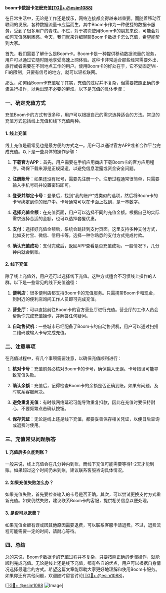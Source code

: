 **boom卡数据卡怎麽充值[[TG💪+ @esim1088](https://t.me/s/esim1088)]**

在日常生活中，无论是工作还是娱乐，网络连接都变得越来越重要。而随着移动互联网的发展，各种数据流量卡应运而生，其中Boom卡作为一种便捷的数据卡服务，受到了很多用户的青睐。不过，对于初次使用Boom卡的朋友来说，可能会对如何充值感到困惑。今天，我们就来详细聊聊Boom卡数据卡怎么充值，希望能帮到大家。

首先，我们需要了解什么是Boom卡。Boom卡是一种提供移动数据流量的服务，用户可以通过它随时随地享受高速上网体验。这种卡非常适合那些经常需要外出、旅行或者需要在不同地点工作的用户。使用Boom卡的好处在于，它不受固定Wi-Fi的限制，只要有信号的地方，就可以轻松联网。

那么，如何给Boom卡充值呢？其实，充值的过程并不复杂，但需要按照正确的步骤进行操作，以免出现不必要的麻烦。以下是充值的具体步骤：

### 一、确定充值方式

充值Boom卡的方式有很多种，用户可以根据自己的需求选择适合的方法。常见的充值方式包括线上充值和线下充值两种。

#### 1. 线上充值

线上充值是最常见也是最方便的方式之一。用户可以通过官方APP或者合作平台完成充值。以下是一些具体的操作步骤：

1. **下载官方APP**：首先，用户需要在手机应用商店下载Boom卡的官方应用程序。确保下载来源是正规渠道，以避免信息泄露或资金安全问题。
   
2. **注册账号**：如果还没有账号，需要先注册一个。注册过程通常很简单，只需要输入手机号码并设置密码即可。

3. **登录并绑定卡号**：登录后，找到“我的账户”或类似的选项，然后将Boom卡的卡号绑定到你的账户中。卡号通常可以在卡面上找到，是一串数字。

4. **选择充值金额**：在充值页面，用户可以选择不同的充值金额。根据自己的实际需求选择合适的金额，也可以选择套餐优惠。

5. **支付**：选择好充值金额后，系统会跳转到支付页面。这里支持多种支付方式，比如支付宝、微信、信用卡等。选择一种你熟悉的支付方式完成付款。

6. **确认充值成功**：支付完成后，返回APP查看是否充值成功。一般情况下，几分钟内就会到账。

#### 2. 线下充值

除了线上充值外，用户还可以选择线下充值。这种方式适合不习惯线上操作的人群。以下是一些常见的线下充值途径：

1. **便利店**：很多便利店都支持Boom卡的充值服务。只需携带Boom卡和现金，到附近的便利店询问工作人员即可完成充值。

2. **营业厅**：可以直接前往Boom卡的官方营业厅进行充值。营业厅的工作人员会帮助你完成充值操作，并解答任何疑问。

3. **自动售货机**：一些城市已经配备了Boom卡的自动售货机，用户可以通过扫描二维码或输入卡号完成充值。

### 二、注意事项

在充值过程中，有几个事项需要注意，以确保充值顺利进行：

1. **核对卡号**：充值前务必核对Boom卡的卡号，确保输入无误。卡号错误可能导致充值失败。

2. **确认余额**：充值后，记得检查Boom卡的余额是否正确到账。如果有问题，及时联系客服解决。

3. **避免重复充值**：有时候网络延迟可能导致重复扣款，因此在充值时要保持耐心，不要频繁点击确认按钮。

4. **保存凭证**：无论是线上还是线下充值，都要妥善保存相关凭证，以便日后查询或退费时使用。

### 三、充值常见问题解答

#### 1. 充值后多久能到账？

一般来说，线上充值会在几分钟内到账，而线下充值可能需要等待1-2天才能到账。如果超过这个时间仍未到账，建议联系客服咨询具体情况。

#### 2. 如果充值失败怎么办？

如果充值失败，首先要检查输入的卡号是否正确。其次，可以尝试更换支付方式重新充值。如果仍然失败，建议联系Boom卡的客服，提供相关信息以便处理。

#### 3. 是否可以退费？

如果充值金额有误或因其他原因需要退费，可以联系客服申请退费。不过，退费流程可能需要一定的时间，请耐心等待。

### 四、总结

总的来说，Boom卡数据卡的充值过程并不复杂，只要按照正确的步骤操作，就能顺利完成充值。无论是线上还是线下充值，都有各自的优点，用户可以根据自身情况选择最适合的方式。希望这篇文章能帮助大家更好地理解和使用Boom卡服务。如果你还有其他问题，欢迎随时留言讨论[[TG💪+ @esim1088](https://t.me/s/esim1088)]。

[[TG💪+ @esim1088](https://t.me/s/esim1088) ![Image](https://i.postimg.cc/4NQfJmqS/Snipaste-2025-05-13-00-14-12.png)]